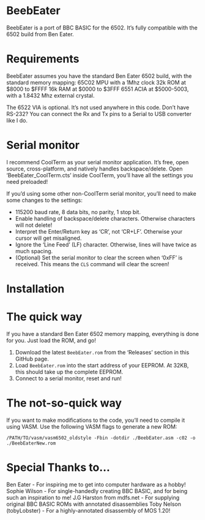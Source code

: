 # BeebEater
BeebEater is a port of BBC BASIC for the 6502. It’s fully compatible with the 6502 build from Ben Eater.

# Requirements
BeebEater assumes you have the standard Ben Eater 6502 build, with the standard memory mapping:
65C02 MPU with a 1Mhz clock
32k ROM at $8000 to $FFFF
16k RAM at $0000 to $3FFF
6551 ACIA at $5000-5003, with a 1.8432 Mhz external crystal.

The 6522 VIA is optional. It’s not used anywhere in this code.
Don’t have RS-232? You can connect the Rx and Tx pins to a Serial to USB converter like I do.

# Serial monitor
I recommend CoolTerm as your serial monitor application. It’s free, open source, cross-platform, and natively handles backspace/delete. 
Open ‘BeebEater_CoolTerm.cts’ inside CoolTerm, you’ll have all the settings you need preloaded!
		
If you’d using some other non-CoolTerm serial monitor, you’ll need to make some changes to the settings:
 * 115200 baud rate, 8 data bits, no parity, 1 stop bit.
 * Enable handling of backspace/delete characters. Otherwise characters will not delete!
 * Interpret the Enter/Return key as ‘CR’, not ‘CR+LF’. Otherwise your cursor will get misaligned.
 * Ignore the ‘Line Feed’ (LF) character. Otherwise, lines will have twice as much spacing.
  * (Optional) Set the serial monitor to clear the screen when ‘0xFF’ is received. This means the `CLS` command will clear the screen!

# Installation
# The quick way
If you have a standard Ben Eater 6502 memory mapping, everything is done for you. Just load the ROM, and go!
 1. Download the latest `BeebEater.rom` from the ‘Releases’ section in this GitHub page.
 2. Load `BeebEater.rom` into the start address of your EEPROM. At 32KB, this should take up the complete EEPROM.
 3. Connect to a serial monitor, reset and run! 

# The not-so-quick way
If you want to make modifications to the code, you’ll need to compile it using VASM. Use the following VASM flags to generate a new ROM:
	
`/PATH/TO/vasm/vasm6502_oldstyle -Fbin -dotdir ./BeebEater.asm -c02 -o ./BeebEaterNew.rom`

# Special Thanks to…
Ben Eater - For inspiring me to get into computer hardware as a hobby!
Sophie Wilson - For single-handedly creating BBC BASIC, and for being such an inspiration to me!
J.G Harston from mdfs.net - For supplying original BBC BASIC ROMs with annotated disassemblies
Toby Nelson (tobyLobster) - For a highly-annotated disassembly of MOS 1.20!
